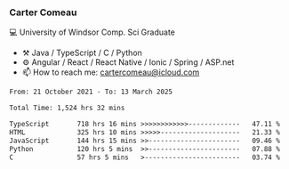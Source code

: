### Carter Comeau

💻 University of Windsor Comp. Sci Graduate

- ⚒️ Java / TypeScript / C / Python
- ⚙️ Angular / React / React Native / Ionic / Spring / ASP.net
- 📫 How to reach me: cartercomeau@icloud.com

<!--START_SECTION:waka-->

```txt
From: 21 October 2021 - To: 13 March 2025

Total Time: 1,524 hrs 32 mins

TypeScript       718 hrs 16 mins >>>>>>>>>>>>-------------   47.11 %
HTML             325 hrs 10 mins >>>>>--------------------   21.33 %
JavaScript       144 hrs 15 mins >>-----------------------   09.46 %
Python           120 hrs 5 mins  >>-----------------------   07.88 %
C                57 hrs 5 mins   >------------------------   03.74 %
```

<!--END_SECTION:waka-->
